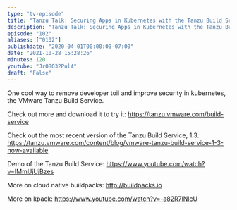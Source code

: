 ```yaml
---
type: "tv-episode"
title: "Tanzu Talk: Securing Apps in Kubernetes with the Tanzu Build Service"
description: "Tanzu Talk: Securing Apps in Kubernetes with the Tanzu Build Service"
episode: "102"
aliases: ["0102"]
publishdate: "2020-04-01T00:00:00-07:00"
date: "2021-10-28 15:28:26"
minutes: 120
youtube: "JrO8O32Pul4"
draft: "False"
---
```


One cool way to remove developer toil and improve security in kubernetes, the VMware Tanzu Build Service. 

Check out more and download it to try it: https://tanzu.vmware.com/build-service 

Check out the most recent version of the Tanzu Build Service, 1.3.: https://tanzu.vmware.com/content/blog/vmware-tanzu-build-service-1-3-now-available

Demo of the Tanzu Build Service: https://www.youtube.com/watch?v=IMmUjUjBzes

More on cloud native buildpacks: http://buildpacks.io

More on kpack: https://www.youtube.com/watch?v=-a82R7lNlcU
